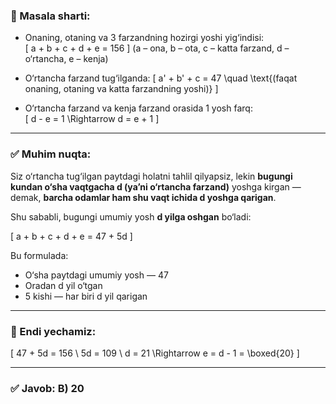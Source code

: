 ### 🧩 Masala sharti:
- Onaning, otaning va 3 farzandning hozirgi yoshi yig‘indisi:  
  \[
  a + b + c + d + e = 156
  \]
  (a – ona, b – ota, c – katta farzand, d – o‘rtancha, e – kenja)

- O‘rtancha farzand tug‘ilganda:
  \[
  a' + b' + c = 47 \quad \text{(faqat onaning, otaning va katta farzandning yoshi)}
  \]

- O‘rtancha farzand va kenja farzand orasida 1 yosh farq:  
  \[
  d - e = 1
  \Rightarrow d = e + 1
  \]

---

### ✅ Muhim nuqta:

Siz o‘rtancha tug‘ilgan paytdagi holatni tahlil qilyapsiz, lekin **bugungi kundan o‘sha vaqtgacha d (ya’ni o‘rtancha farzand)** yoshga kirgan — demak, **barcha odamlar ham shu vaqt ichida d yoshga qarigan**.

Shu sababli, bugungi umumiy yosh **d yilga oshgan** bo‘ladi:

\[
a + b + c + d + e = 47 + 5d
\]

Bu formulada:
- O‘sha paytdagi umumiy yosh — 47
- Oradan d yil o‘tgan
- 5 kishi — har biri d yil qarigan

---

### 📘 Endi yechamiz:

\[
47 + 5d = 156 \\
5d = 109 \\
d = 21 \Rightarrow e = d - 1 = \boxed{20}
\]

---

### ✅ Javob: **B) 20**
